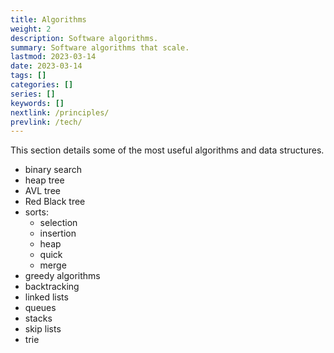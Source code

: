 ```yaml
---
title: Algorithms
weight: 2
description: Software algorithms.
summary: Software algorithms that scale.
lastmod: 2023-03-14
date: 2023-03-14
tags: []
categories: []
series: []
keywords: []
nextlink: /principles/
prevlink: /tech/
---
```


This section details some of the most useful algorithms and data structures.

* binary search
* heap tree
* AVL tree
* Red Black tree
* sorts:
  * selection
  * insertion
  * heap
  * quick
  * merge
* greedy algorithms
* backtracking
* linked lists
* queues
* stacks
* skip lists
* trie
